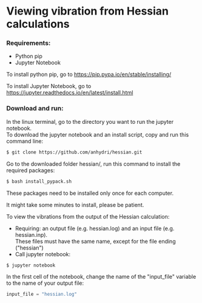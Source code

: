 # Viewing vibration from Hessian calculations

### Requirements:
  - Python pip
  - Jupyter Notebook
  
To install python pip, go to https://pip.pypa.io/en/stable/installing/

To install Jupyter Notebook, go to https://jupyter.readthedocs.io/en/latest/install.html

### Download and run:
In the linux terminal, go to the directory you want to run the jupyter notebook. <br/>
To download the jupyter notebook and an install script, copy and run this command line:

```bash
$ git clone https://github.com/anhydri/hessian.git
```

Go to the downloaded folder hessian/, run this command to install the required packages:

```bash
$ bash install_pypack.sh
```

These packages need to be installed only once for each computer.

It might take some minutes to install, please be patient.

To view the vibrations from the output of the Hessian calculation: <br/>
- Requiring: an output file (e.g. hessian.log) and an input file (e.g. hessian.inp). <br/>
  These files must have the same name, except for the file ending ("hessian")
- Call jupyter notebook:

```bash
$ jupyter notebook
```

In the first cell of the notebook, change the name of the "input_file" variable to the name of your output file:
```python
input_file = "hessian.log"
```



